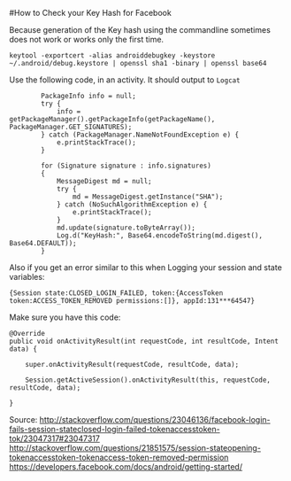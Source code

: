 #How to Check your Key Hash for Facebook

Because generation of the Key hash using the commandline sometimes does not work or works only the first time.

```
keytool -exportcert -alias androiddebugkey -keystore ~/.android/debug.keystore | openssl sha1 -binary | openssl base64
```

Use the following code, in an activity. It should output to `Logcat`

```
        PackageInfo info = null;
        try {
            info = getPackageManager().getPackageInfo(getPackageName(),  PackageManager.GET_SIGNATURES);
        } catch (PackageManager.NameNotFoundException e) {
            e.printStackTrace();
        }

        for (Signature signature : info.signatures)
        {
            MessageDigest md = null;
            try {
                md = MessageDigest.getInstance("SHA");
            } catch (NoSuchAlgorithmException e) {
                e.printStackTrace();
            }
            md.update(signature.toByteArray());
            Log.d("KeyHash:", Base64.encodeToString(md.digest(), Base64.DEFAULT));
        }
```

Also if you get an error similar to this when Logging your session and state variables:

```
{Session state:CLOSED_LOGIN_FAILED, token:{AccessToken token:ACCESS_TOKEN_REMOVED permissions:[]}, appId:131***64547}
```

Make sure you have this code:

```
@Override
public void onActivityResult(int requestCode, int resultCode, Intent data) {

    super.onActivityResult(requestCode, resultCode, data);

    Session.getActiveSession().onActivityResult(this, requestCode, resultCode, data);

}
```

Source: http://stackoverflow.com/questions/23046136/facebook-login-fails-session-stateclosed-login-failed-tokenaccesstoken-tok/23047317#23047317
http://stackoverflow.com/questions/21851575/session-stateopening-tokenaccesstoken-tokenaccess-token-removed-permission
https://developers.facebook.com/docs/android/getting-started/
